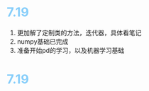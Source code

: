 # <font color=LightSkyBlue>7.19</font>
1. 更加解了定制类的方法，迭代器，具体看笔记
2.  numpy基础已完成
3. 准备开始pd的学习，以及机器学习基础
# <font color=LightSkyBlue>7.19</font>